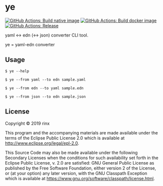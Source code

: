 # ye

[![GitHub Actions: Build native image](https://github.com/rinx/ye/workflows/Build%20native%20image/badge.svg)](https://github.com/rinx/ye/actions)
[![GitHub Actions: Build docker image](https://github.com/rinx/ye/workflows/Build%20docker%20image/badge.svg)](https://github.com/rinx/ye/actions)
[![GitHub Actions: Release](https://github.com/rinx/ye/workflows/Release/badge.svg)](https://github.com/rinx/ye/actions)

yaml <-> edn (<-> json) converter CLI tool.

ye = yaml-edn converter

## Usage

    $ ye --help

    $ ye --from yaml --to edn sample.yaml

    $ ye --from edn --to yaml sample.edn

    $ ye --from json --to edn sample.json

## License

Copyright © 2019 rinx

This program and the accompanying materials are made available under the
terms of the Eclipse Public License 2.0 which is available at
http://www.eclipse.org/legal/epl-2.0.

This Source Code may also be made available under the following Secondary
Licenses when the conditions for such availability set forth in the Eclipse
Public License, v. 2.0 are satisfied: GNU General Public License as published by
the Free Software Foundation, either version 2 of the License, or (at your
option) any later version, with the GNU Classpath Exception which is available
at https://www.gnu.org/software/classpath/license.html.
